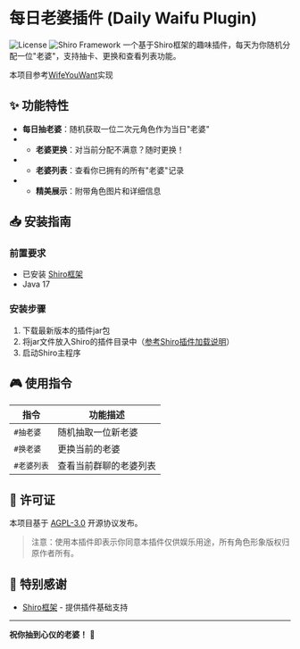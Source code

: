 # 每日老婆插件 (Daily Waifu Plugin)

![License](https://img.shields.io/badge/license-AGPL--3.0-blue)
![Shiro Framework](https://img.shields.io/badge/基于-Shiro框架-green)
一个基于Shiro框架的趣味插件，每天为你随机分配一位"老婆"，支持抽卡、更换和查看列表功能。

本项目参考[WifeYouWant](https://github.com/MrXiaoM/WifeYouWant)实现

## ✨ 功能特性
- **每日抽老婆**：随机获取一位二次元角色作为当日"老婆"
- - **老婆更换**：对当前分配不满意？随时更换！
- - **老婆列表**：查看你已拥有的所有"老婆"记录
- - **精美展示**：附带角色图片和详细信息

## 📥 安装指南
### 前置要求
- 已安装 [Shiro框架](https://github.com/MisakaTAT/Shiro)
- Java 17
### 安装步骤
1. 下载最新版本的插件jar包
2. 将jar文件放入Shiro的插件目录中（[参考Shiro插件加载说明](https://github.com/MisakaTAT/Shiro#加载外部插件)）
3. 启动Shiro主程序
## 🎮 使用指令
| 指令      | 功能描述        |
|---------|-------------|
| `#抽老婆`  | 随机抽取一位新老婆   |
| `#换老婆`  | 更换当前的老婆     |
| `#老婆列表` | 查看当前群聊的老婆列表 |

## 📜 许可证
本项目基于 [AGPL-3.0](LICENSE) 开源协议发布。
> 注意：使用本插件即表示你同意本插件仅供娱乐用途，所有角色形象版权归原作者所有。
## 💖 特别感谢
- [Shiro框架](https://github.com/MisakaTAT/Shiro) - 提供插件基础支持
---
**祝你抽到心仪的老婆！** 🎉